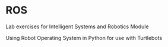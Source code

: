 # ROS
Lab exercises for Intelligent Systems and Robotics Module

Using Robot Operating System in Python for use with Turtlebots
